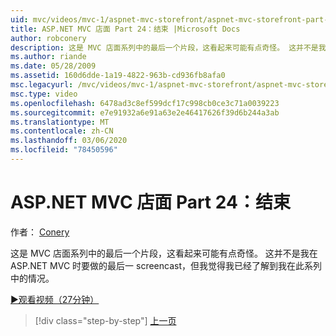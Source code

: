 ```yaml
---
uid: mvc/videos/mvc-1/aspnet-mvc-storefront/aspnet-mvc-storefront-part-24-finis
title: ASP.NET MVC 店面 Part 24：结束 |Microsoft Docs
author: robconery
description: 这是 MVC 店面系列中的最后一个片段，这看起来可能有点奇怪。 这并不是我对 ASP.NET 的最新 screencast
ms.author: riande
ms.date: 05/28/2009
ms.assetid: 160d6dde-1a19-4822-963b-cd936fb8afa0
msc.legacyurl: /mvc/videos/mvc-1/aspnet-mvc-storefront/aspnet-mvc-storefront-part-24-finis
msc.type: video
ms.openlocfilehash: 6478ad3c8ef599dcf17c998cb0ce3c71a0039223
ms.sourcegitcommit: e7e91932a6e91a63e2e46417626f39d6b244a3ab
ms.translationtype: MT
ms.contentlocale: zh-CN
ms.lasthandoff: 03/06/2020
ms.locfileid: "78450596"
---
```

# <a name="aspnet-mvc-storefront-part-24-finis"></a>ASP.NET MVC 店面 Part 24：结束

作者： [Conery](https://github.com/robconery)

这是 MVC 店面系列中的最后一个片段，这看起来可能有点奇怪。 这并不是我在 ASP.NET MVC 时要做的最后一 screencast，但我觉得我已经了解到我在此系列中的情况。

[&#9654;观看视频（27分钟）](https://channel9.msdn.com/Blogs/ASP-NET-Site-Videos/aspnet-mvc-storefront-part-24-finis)

> [!div class="step-by-step"]
> [上一页](aspnet-mvc-storefront-part-23-getting-started-with-domain-driven-design.md)
